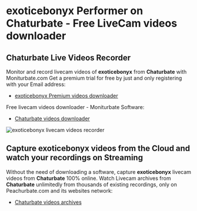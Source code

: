 # exoticebonyx Performer on Chaturbate - Free LiveCam videos downloader

## Chaturbate Live Videos Recorder

Monitor and record livecam videos of **exoticebonyx** from **Chaturbate** with Moniturbate.com
Get a premium trial for free by just and only registering with your Email address:
* [exoticebonyx Premium videos downloader](https://moniturbate.com/request-demo-licence-key.html)

Free livecam videos downloader - Moniturbate Software:
* [Chaturbate videos downloader](https://moniturbate.com/moniturbate-download-software.html)

![exoticebonyx livecam videos recorder](https://peachurnet.com/templates/moniturbate-software.png)


## Capture exoticebonyx videos from the Cloud and watch your recordings on Streaming

Without the need of downloading a software, capture **exoticebonyx** livecam videos from **Chaturbate** 100% online.
Watch Livecam archives from **Chaturbate** unlimitedly from thousands of existing recordings, only on Peachurbate.com and its websites network:
* [Chaturbate videos archives](https://peachurnet.com/)